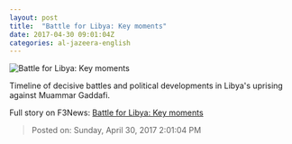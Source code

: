```yaml
---
layout: post
title:  "Battle for Libya: Key moments"
date: 2017-04-30 09:01:04Z
categories: al-jazeera-english
---
```


![Battle for Libya: Key moments](http://www.aljazeera.com/mritems/Images/2011/10/25/2011102592939159734_20.jpg)

Timeline of decisive battles and political developments in Libya's uprising against Muammar Gaddafi.


Full story on F3News: [Battle for Libya: Key moments](http://www.f3nws.com/n/2Fjc3B)

> Posted on: Sunday, April 30, 2017 2:01:04 PM
